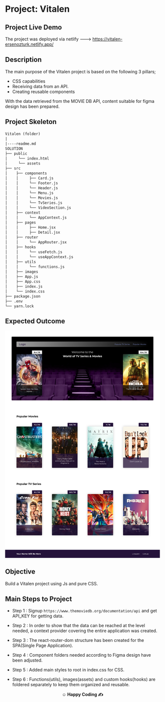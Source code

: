 # Project: Vitalen

## Project Live Demo
The project was deployed via netlify ---> https://vitalen-ersenozturk.netlify.app/


## Description

The main purpose of the Vitalen project is based on the following 3 pillars;
- CSS capabilities
- Receiving data from an API.
- Creating reusable components

With the data retrieved from the MOVIE DB API, content suitable for figma design has been prepared.


## Project Skeleton

```
Vitalen (folder)
|
|----readme.md
SOLUTION
├── public
│     └── index.html
│     └── assets
├── src
│    ├── components
│    │     ├── Card.js
│    │     └── Footer.js
│    │     └── Header.js
│    │     └── Menu.js
│    │     └── Movies.js
│    │     └── TvSeries.js
│    │     └── VideoSection.js
│    ├── context
│    │     └── AppContext.js
│    ├── pages
│    │     ├── Home.jsx
│    │     ├── Detail.jsx
│    ├── router
│    │     └── AppRouter.jsx
│    ├── hooks
│    │     └── useFetch.js
│    │     └── useAppContext.js
│    ├── utils
│    │     └── functions.js
│    ├── images
│    ├── App.js
│    ├── App.css
│    ├── index.js
│    └── index.css
├── package.json
├── .env
└── yarn.lock
```

## Expected Outcome

![Project 008 Snapshot](Homepage.png)

## Objective

Build a Vitalen project using Js and pure CSS.


## Main Steps to Project

- Step 1 : Signup `https://www.themoviedb.org/documentation/api` and get API_KEY for getting data.

- Step 2 : In order to show that the data can be reached at the level needed, a context provider covering the entire application was created.

- Step 3 : The react-router-dom structure has been created for the SPA(Single Page Application).

- Step 4 : Component folders needed according to Figma design have been adjusted.

- Step 5 : Added main styles to root in index.css for CSS.

- Step 6 : Functions(utils), images(assets) and custom hooks(hooks) are foldered separately to keep them organized and reusable.




**<p align="center">&#9786; Happy Coding &#9997;</p>**
